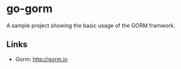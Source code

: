# go-gorm

A sample project showing the basic usage of the GORM framwork.

## Links

- Gorm: <http://gorm.io>